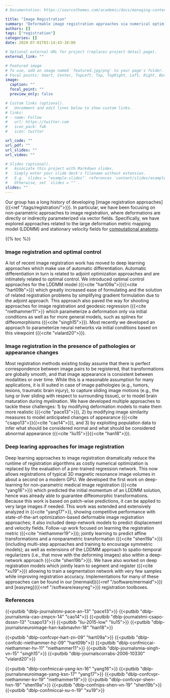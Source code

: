 ```yaml
---
# Documentation: https://sourcethemes.com/academic/docs/managing-content/

title: "Image Registration"
summary: "Deformable image registration approaches via numerical optimization and deep learning."
authors: []
tags: ["registration"]
categories: []
date: 2020-07-01T03:14:43-10:00

# Optional external URL for project (replaces project detail page).
external_link: ""

# Featured image
# To use, add an image named `featured.jpg/png` to your page's folder.
# Focal points: Smart, Center, TopLeft, Top, TopRight, Left, Right, BottomLeft, Bottom, BottomRight.
image:
  caption: ""
  focal_point: ""
  preview_only: false

# Custom links (optional).
#   Uncomment and edit lines below to show custom links.
# links:
# - name: Follow
#   url: https://twitter.com
#   icon_pack: fab
#   icon: twitter

url_code: ""
url_pdf: ""
url_slides: ""
url_video: ""

# Slides (optional).
#   Associate this project with Markdown slides.
#   Simply enter your slide deck's filename without extension.
#   E.g. `slides = "example-slides"` references `content/slides/example-slides.md`.
#   Otherwise, set `slides = ""`.
slides: ""
---
```


Our group has a long history of developing [image registration approaches]({{<ref "/tags/registration/">}}). In particular, we have been focusing on non-parametric approaches to image registration, where deformations are directly or indirectly parameterized via vector fields. Specifically, we have explored approaches related to the large deformation metric mapping model (LDDMM) and stationary velocity fields for [computational anatomy](https://en.wikipedia.org/wiki/Computational_anatomy).

{{% toc %}}

### Image registration and optimal control

A lot of recent image registration work has moved to deep learning approaches which make use of automatic differentiation. Automatic differentiation in turn is related to adjoint optimization approaches and are intimately related to optimal control. We introduced optimal control approaches for the LDDMM model ({{<cite "hart09a">}}{{<cite "hart09b">}}) which greatly increased ease of formulating and the solution of related registration problems by simplifying gradient formulation due to the adjoint approach. This approach also paved the way for shooting approaches for image registration and geodesic regression ({{<cite "niethammer11">}} which parameterize a deformation only via initial conditions as well as for more general models, such as splines for diffeomorphisms ({{<cite "singh15">}}). Most recently we developed an approach to parameterize neural networks via initial conditions based on this viewpoint ({{<cite "vialard20">}}).

### Image registration in the presence of pathologies or appearance changes

Most registration methods existing today assume that there is perfect correspondence between image pairs to be registered, that transformations are globally smooth, and that image appearance is consistent between modalities or over time. While this is a reasonable assumption for many applications, it is ill suited in case of image pathologies (e.g., tumors, lesions, traumatic brain injury), to capture sliding image motions (e.g., the lung or liver sliding with respect to surrounding tissue), or to model brain maturation during myelination. We have developed multiple approaches to tackle these challenges: 1) by modifying deformation models to make them more realistic ({{<cite "pace13">}}), 2) by modifying image similarity measures to model anticipated changes of appearance ({{<cite "csapo13">}}{{<cite "cao14">}}), and 3) by exploiting population data to infer what should be considered normal and what should be considered abnormal appearance ({{<cite "liu15">}}{{<cite "han18">}}).

### Deep learing approaches for image registration

Deep learning approaches to image registration dramatically reduce the runtime of registration algorithms as costly numerical optimization is replaced by the evaluation of a pre-trained regression network. This now allows registrations of typical 3D magnetic resonance image volumes in about a second on a modern GPU. We developed the first work on deep-learning for non-parametric medical image registration ({{<cite "yang16">}}) which predicted the initial momentum of an LDDMM solution, hence was already able to guarantee diffeomorphic transformations. Because this work is based on patch-wise predictions, it can be applied to very large images if needed. This work was extended and extensively analyzed in {{<cite "yang17">}}, showing competitive performance with state-of-the-art optimization-based deformable image registration approaches; it also included deep-network models to predict displacement and velocity fields. Follow-up work focused on learning the registration metric ({{<cite "niethammer19">}}); jointly learning to predict affine transformations and a nonparametric transformation ({{<cite "shen19a">}}) (including multi-step approaches and training to encourage symmetric models); as well as extensions of the LDDMM approach to spatio-temporal regularizers (i.e., that move with the deforming images) also within a deep-network approach ({{<cite "shen19b">}}). We have also worked on deep registration models which jointly learn to segment and register ({{<cite "xu19">}}) allowing to train a segmentation network with very few samples while improving registration accuracy. Implementations for many of these approaches can be found in our [mermaid]({{<ref "/software/mermaid">}}) and [easyreg]({{<ref "/software/easyreg">}}) registration toolboxes.


### References

{{<putbib "dblp-journalstmi-pace-an-13" "pace13">}}
{{<putbib "dblp-journalsmia-cao-zmpcn-14" "cao14">}}
{{<putbib "dblp-journalstmi-csapo-dsssn-13" "csapo13">}}
{{<putbib "liu-2015-low" "liu15">}}
{{<putbib "dblp-journalsneuroimage-han-kabmavhn-18" "han18">}}

{{<putbib "dblp-confcvpr-hart-zn-09" "hart09a">}}
{{<putbib "dblp-confcdc-niethammer-hz-09" "hart09b">}}
{{<putbib "dblp-confmiccai-niethammer-hv-11" "niethammer11">}}
{{<putbib "dblp-journalsmia-singh-vn-15" "singh15">}}
{{<putbib "dblp-journalscorrabs-2006-10330" "vialard20">}} 

{{<putbib "dblp-confmiccai-yang-kn-16" "yang16">}}
{{<putbib "dblp-journalsneuroimage-yang-ksn-17" "yang17">}}
{{<putbib "dblp-confcvpr-niethammer-kv-19" "niethammer19">}}
{{<putbib "dblp-confcvpr-shen-hxn-19" "shen19a">}}
{{<putbib "dblp-confnips-shen-vn-19" "shen19b">}}
{{<putbib "dblp-confmiccai-xu-n-19" "xu19">}}